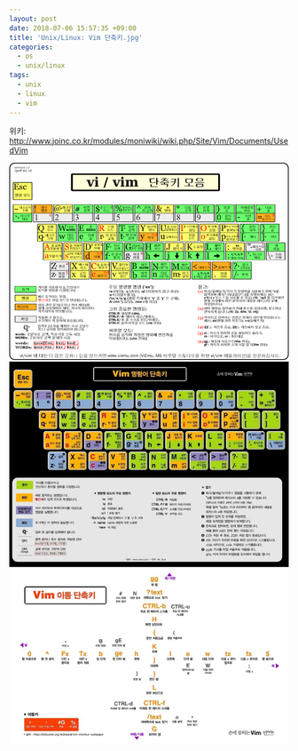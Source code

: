 ```yaml
---
layout: post
date: 2018-07-06 15:57:35 +09:00
title: 'Unix/Linux: Vim 단축키.jpg'
categories:
  - os
  - unix/linux
tags:
  - unix
  - linux
  - vim
---
```


위키: http://www.joinc.co.kr/modules/moniwiki/wiki.php/Site/Vim/Documents/UsedVim

![](/images/Unix-Linux-Vim-단축키-1.png)
![](/images/Unix-Linux-Vim-단축키-2.jpeg)
